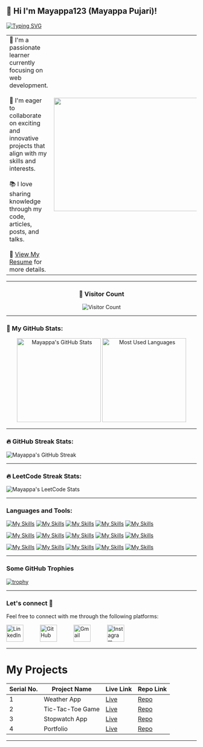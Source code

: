 <h2>👋 Hi I'm Mayappa123 (Mayappa Pujari)! </h2> 

[![Typing SVG](https://readme-typing-svg.demolab.com?font=Fira+Code&pause=1000&color=F70000&random=false&width=435&lines=Full+Stack+Web+Developer;Front+End+Developer;Back+End+Developer)](https://git.io/typing-svg)

<table>
    <tr>
        <td>
            🚀 I'm a passionate learner currently focusing on web development.  
            <br/><br/>
            🤝 I'm eager to collaborate on exciting and innovative projects that align with my skills and interests.  
            <br/><br/>
            📚 I love sharing knowledge through my code, articles, posts, and talks.  
            <br/><br/>
            📃 <a href="https://drive.google.com/file/d/1T5F43dmgrG4GEYv5osCbTZVmx8NfioTT/view?usp=drive_link" target="_blank">View My Resume</a> for more details.
        </td>
        <td>
            <img src="https://media.giphy.com/media/dWesBcTLavkZuG35MI/giphy.gif" width="600" height="300"/>
        </td>
    </tr>
</table>


---
<div align="center">
  <h3>👀 Visitor Count</h3>
 
  ![Visitor Count](https://profile-counter.glitch.me/Mayappa123/count.svg)
  
</div>

---

### 🚀 My GitHub Stats:
 
<p align="center">
  <img height="222em" src="https://github-readme-stats.vercel.app/api?username=Mayappa123&show_icons=true&theme=yeblu&hide_border=true" alt="Mayappa's GitHub Stats" />
  <img height="222em" src="https://github-readme-stats.vercel.app/api/top-langs/?username=Mayappa123&layout=compact&theme=yeblu&hide_border=true" alt="Most Used Languages" />
</p>

---

### 🔥 GitHub Streak Stats:

![Mayappa's GitHub Streak](https://github-readme-streak-stats.herokuapp.com/?user=Mayappa123&theme=yeblu)

---

### 🔥 LeetCode Streak Stats:

![Mayappa's LeetCode Stats](https://leetcard.jacoblin.cool/Mayappa123?theme=dark&ext=heatmap)



---

### Languages and Tools:

[![My Skills](https://skillicons.dev/icons?i=html&size=70)](https://skillicons.dev)
[![My Skills](https://skillicons.dev/icons?i=css&size=70)](https://skillicons.dev)
[![My Skills](https://skillicons.dev/icons?i=js&size=70)](https://skillicons.dev)
[![My Skills](https://skillicons.dev/icons?i=bootstrap&size=70)](https://skillicons.dev)
[![My Skills](https://skillicons.dev/icons?i=materialui&size=70)](https://skillicons.dev)

[![My Skills](https://skillicons.dev/icons?i=mongodb&size=70)](https://skillicons.dev)
[![My Skills](https://skillicons.dev/icons?i=express&size=70)](https://skillicons.dev)
[![My Skills](https://skillicons.dev/icons?i=react&size=70)](https://skillicons.dev)
[![My Skills](https://skillicons.dev/icons?i=nodejs&size=70)](https://skillicons.dev)
[![My Skills](https://skillicons.dev/icons?i=mysql&size=70)](https://skillicons.dev)

[![My Skills](https://skillicons.dev/icons?i=git&size=70)](https://skillicons.dev)
[![My Skills](https://skillicons.dev/icons?i=github&size=70)](https://skillicons.dev)
[![My Skills](https://skillicons.dev/icons?i=vscode&size=70)](https://skillicons.dev)
[![My Skills](https://skillicons.dev/icons?i=npm&size=70)](https://skillicons.dev)
[![My Skills](https://skillicons.dev/icons?i=windows&size=70)](https://skillicons.dev)


---

### Some GitHub Trophies
[![trophy](https://github-profile-trophy.vercel.app/?username=Mayappa123&theme=radical)](https://github.com/Mayappa123/github-profile-trophy)

---

### Let's connect 💬

Feel free to connect with me through the following platforms:

[<img src="https://skillicons.dev/icons?i=linkedin" alt="LinkedIn" width="45" style="margin-right: 40;"/>](https://www.linkedin.com/in/mayappa-pujari-625432182)
[<img src="https://skillicons.dev/icons?i=github" alt="GitHub" width="45" style="margin-right: 40;"/>](https://github.com/Mayappa123/)
[<img src="https://skillicons.dev/icons?i=gmail" alt="Gmail" width="45" style="margin-right: 40;"/>](mailto:mayappapujari561999@gmail.com)
[<img src="https://skillicons.dev/icons?i=instagram" alt="Instagram" width="45" style="margin-right: 0;"/>](mailto:mayappapujari561999@gmail.com)

---

# My Projects

| Serial No. | Project Name       | Live Link                                            | Repo Link                                       |
|------------|--------------------|------------------------------------------------------|------------------------------------------------|
| 1          | Weather App        | [Live](https://mayappa123.github.io/weatherApp/)     | [Repo](https://github.com/Mayappa123/weatherApp) |
| 2          | Tic-Tac-Toe Game   | [Live](https://mayappa123.github.io/PRODIGY_WD_03/)  | [Repo](https://github.com/Mayappa123/PRODIGY_WD_03)  |
| 3          | Stopwatch App      | [Live](https://mayappa123.github.io/PRODIGY_WD_02/)  | [Repo](https://github.com/Mayappa123/stopwatch-app) |
| 4          | Portfolio          | [Live](https://mayappa123.github.io/Portfolio/)      | [Repo](https://github.com/Mayappa123/Portfolio) |

---
